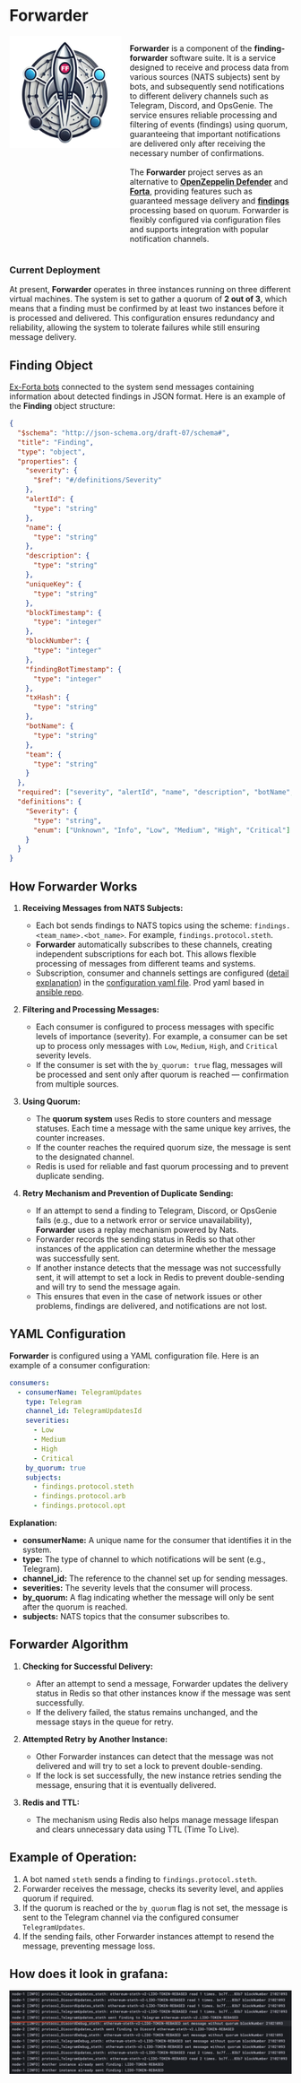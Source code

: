 
# Forwarder
<div style="display: flex; align-items: flex-start;">
    <img src="./docs/Forwarder.png" style="width:200px; height:200px; margin-right: 15px;" />
    <p>
        <strong>Forwarder</strong> is a component of the <strong>finding-forwarder</strong> software suite. It is a service designed to receive and process data from various sources (NATS subjects) sent by bots, and subsequently send notifications to different delivery channels such as Telegram, Discord, and OpsGenie. The service ensures reliable processing and filtering of events (findings) using quorum, guaranteeing that important notifications are delivered only after receiving the necessary number of confirmations.
        <br><br>
        The <strong>Forwarder</strong> project serves as an alternative to <a href="https://defender.openzeppelin.com/"><strong>OpenZeppelin Defender</strong></a> and <a href="https://app.forta.network/"><strong>Forta</strong></a>, providing features such as guaranteed message delivery and <a href="brief/databus/finding.dto.json"><strong>findings</strong></a> processing based on quorum. Forwarder is flexibly configured via configuration files and supports integration with popular notification channels.
    </p>
</div>

### Current Deployment
At present, **Forwarder** operates in three instances running on three different virtual machines. The system is set to gather a quorum of **2 out of 3**, which means that a finding must be confirmed by at least two instances before it is processed and delivered. This configuration ensures redundancy and reliability, allowing the system to tolerate failures while still ensuring message delivery.

## Finding Object
[Ex-Forta bots](https://github.com/lidofinance/testing-forta-bots/tree/main/bots) connected to the system send messages containing information about detected findings in JSON format. Here is an example of the **Finding** object structure:

```json
{
  "$schema": "http://json-schema.org/draft-07/schema#",
  "title": "Finding",
  "type": "object",
  "properties": {
    "severity": {
      "$ref": "#/definitions/Severity"
    },
    "alertId": {
      "type": "string"
    },
    "name": {
      "type": "string"
    },
    "description": {
      "type": "string"
    },
    "uniqueKey": {
      "type": "string"
    },
    "blockTimestamp": {
      "type": "integer"
    },
    "blockNumber": {
      "type": "integer"
    },
    "findingBotTimestamp": {
      "type": "integer"
    },
    "txHash": {
      "type": "string"
    },
    "botName": {
      "type": "string"
    },
    "team": {
      "type": "string"
    }
  },
  "required": ["severity", "alertId", "name", "description", "botName", "team"],
  "definitions": {
    "Severity": {
      "type": "string",
      "enum": ["Unknown", "Info", "Low", "Medium", "High", "Critical"]
    }
  }
}
```

## How Forwarder Works

1. **Receiving Messages from NATS Subjects:**
    - Each bot sends findings to NATS topics using the scheme: `findings.<team_name>.<bot_name>`. For example, `findings.protocol.steth`.
    - **Forwarder** automatically subscribes to these channels, creating independent subscriptions for each bot. This allows flexible processing of messages from different teams and systems.
    - Subscription, consumer and channels settings are configured ([detail explanation](./config)) in the [configuration yaml file](./notification.prod.sample.yaml). Prod yaml based in [ansible repo](https://github.com/lidofinance/ansible-onchain-mon-infra/blob/main/ansible/roles/onchain_mon/templates/notification.yaml.j2).

2. **Filtering and Processing Messages:**
    - Each consumer is configured to process messages with specific levels of importance (severity). For example, a consumer can be set up to process only messages with `Low`, `Medium`, `High`, and `Critical` severity levels.
    - If the consumer is set with the `by_quorum: true` flag, messages will be processed and sent only after quorum is reached — confirmation from multiple sources.

3. **Using Quorum:**
    - The **quorum system** uses Redis to store counters and message statuses. Each time a message with the same unique key arrives, the counter increases.
    - If the counter reaches the required quorum size, the message is sent to the designated channel.
    - Redis is used for reliable and fast quorum processing and to prevent duplicate sending.

4. **Retry Mechanism and Prevention of Duplicate Sending:**
    - If an attempt to send a finding to Telegram, Discord, or OpsGenie fails (e.g., due to a network error or service unavailability), **Forwarder** uses a replay mechanism powered by Nats.
    - Forwarder records the sending status in Redis so that other instances of the application can determine whether the message was successfully sent.
    - If another instance detects that the message was not successfully sent, it will attempt to set a lock in Redis to prevent double-sending and will try to send the message again.
    - This ensures that even in the case of network issues or other problems, findings are delivered, and notifications are not lost.

## YAML Configuration

**Forwarder** is configured using a YAML configuration file. Here is an example of a consumer configuration:

```yaml
consumers:
  - consumerName: TelegramUpdates
    type: Telegram
    channel_id: TelegramUpdatesId
    severities:
      - Low
      - Medium
      - High
      - Critical
    by_quorum: true
    subjects:
      - findings.protocol.steth
      - findings.protocol.arb
      - findings.protocol.opt
```

**Explanation:**
- **consumerName:** A unique name for the consumer that identifies it in the system.
- **type:** The type of channel to which notifications will be sent (e.g., Telegram).
- **channel_id:** The reference to the channel set up for sending messages.
- **severities:** The severity levels that the consumer will process.
- **by_quorum:** A flag indicating whether the message will only be sent after the quorum is reached.
- **subjects:** NATS topics that the consumer subscribes to.

## Forwarder Algorithm
1. **Checking for Successful Delivery:**
    - After an attempt to send a message, Forwarder updates the delivery status in Redis so that other instances know if the message was sent successfully.
    - If the delivery failed, the status remains unchanged, and the message stays in the queue for retry.

2. **Attempted Retry by Another Instance:**
    - Other Forwarder instances can detect that the message was not delivered and will try to set a lock to prevent double-sending.
    - If the lock is set successfully, the new instance retries sending the message, ensuring that it is eventually delivered.

3. **Redis and TTL:**
    - The mechanism using Redis also helps manage message lifespan and clears unnecessary data using TTL (Time To Live).

## Example of Operation:
1. A bot named `steth` sends a finding to `findings.protocol.steth`.
2. Forwarder receives the message, checks its severity level, and applies quorum if required.
3. If the quorum is reached or the `by_quorum` flag is not set, the message is sent to the Telegram channel via the configured consumer `TelegramUpdates`.
4. If the sending fails, other Forwarder instances attempt to resend the message, preventing message loss.

## How does it look in grafana:
![Alt text](./docs/grafana.png)